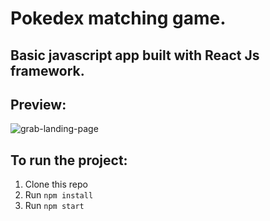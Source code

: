 # Pokedex matching game.

## Basic javascript app built with React Js framework.

## Preview: 


![grab-landing-page](https://github.com/mghaithm/pokemon/blob/master/preview.PNG?raw=true)


## To run the project:

1. Clone this repo
2. Run `npm install`
3. Run `npm start`

